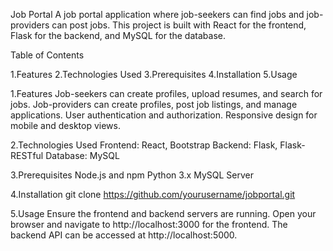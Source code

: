 Job Portal
A job portal application where job-seekers can find jobs and job-providers can post jobs. This project is built with React for the frontend, Flask for the backend, and MySQL for the database.

Table of Contents

1.Features
2.Technologies Used
3.Prerequisites
4.Installation
5.Usage

1.Features
Job-seekers can create profiles, upload resumes, and search for jobs.
Job-providers can create profiles, post job listings, and manage applications.
User authentication and authorization.
Responsive design for mobile and desktop views.

2.Technologies Used
Frontend: React, Bootstrap
Backend: Flask, Flask-RESTful
Database: MySQL 

3.Prerequisites
Node.js and npm
Python 3.x
MySQL Server

4.Installation
git clone https://github.com/yourusername/jobportal.git

5.Usage
Ensure the frontend and backend servers are running.
Open your browser and navigate to http://localhost:3000 for the frontend.
The backend API can be accessed at http://localhost:5000.
